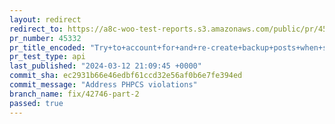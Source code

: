 ```yaml
---
layout: redirect
redirect_to: https://a8c-woo-test-reports.s3.amazonaws.com/public/pr/45332/api/index.html
pr_number: 45332
pr_title_encoded: "Try+to+account+for+and+re-create+backup+posts+when+syncing+orders"
pr_test_type: api
last_published: "2024-03-12 21:09:45 +0000"
commit_sha: ec2931b66e46edbf61ccd32e56af0b6e7fe394ed
commit_message: "Address PHPCS violations"
branch_name: fix/42746-part-2
passed: true
---
```

